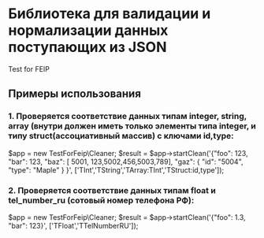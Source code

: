 # Библиотека для валидации и нормализации данных поступающих из JSON
Test for FEIP

## Примеры использования
### 1. Проверяется соответствие данных типам integer, string, array (внутри должен иметь только элементы типа integer, и типу struct(ассоциативный массив) с ключами id,type:
$app = new TestForFeip\Cleaner;
$result = $app->startClean('{"foo": 123, "bar": 123, "baz": [
				5001, 123,5002,456,5003,789],
				"gaz":
				{ "id": "5004", "type": "Maple" }
			}', ['TInt','TString','TArray:TInt','TStruct:id,type']);

### 2. Проверяется соответствие данных типам float и tel_number_ru (сотовый номер телефона РФ):
$app = new TestForFeip\Cleaner;
$result = $app->startClean('{"foo": 1.3, "bar": 123}', ['TFloat','TTelNumberRU']);
